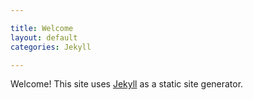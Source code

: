 ```yaml
---

title: Welcome
layout: default
categories: Jekyll

---
```


Welcome!  This site uses [Jekyll](http://jekyllrb.com) as a static site generator.
 